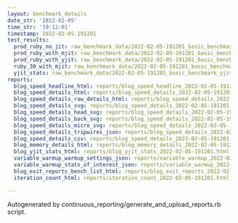 ```yaml
---
layout: benchmark_details
date_str: '2022-02-05'
time_str: '19:12:01'
timestamp: 2022-02-05-191201
test_results:
  prod_ruby_no_jit: raw_benchmark_data/2022-02-05-191201_basic_benchmark_prod_ruby_no_jit.json
  prod_ruby_with_mjit: raw_benchmark_data/2022-02-05-191201_basic_benchmark_prod_ruby_with_mjit.json
  prod_ruby_with_yjit: raw_benchmark_data/2022-02-05-191201_basic_benchmark_prod_ruby_with_yjit.json
  ruby_30_with_mjit: raw_benchmark_data/2022-02-05-191201_basic_benchmark_ruby_30_with_mjit.json
  yjit_stats: raw_benchmark_data/2022-02-05-191201_basic_benchmark_yjit_stats.json
reports:
  blog_speed_headline_html: reports/blog_speed_headline_2022-02-05-191201.html
  blog_speed_details_html: reports/blog_speed_details_2022-02-05-191201.html
  blog_speed_details_raw_details_html: reports/blog_speed_details_2022-02-05-191201.raw_details.html
  blog_speed_details_svg: reports/blog_speed_details_2022-02-05-191201.svg
  blog_speed_details_head_svg: reports/blog_speed_details_2022-02-05-191201.head.svg
  blog_speed_details_back_svg: reports/blog_speed_details_2022-02-05-191201.back.svg
  blog_speed_details_micro_svg: reports/blog_speed_details_2022-02-05-191201.micro.svg
  blog_speed_details_tripwires_json: reports/blog_speed_details_2022-02-05-191201.tripwires.json
  blog_speed_details_csv: reports/blog_speed_details_2022-02-05-191201.csv
  blog_memory_details_html: reports/blog_memory_details_2022-02-05-191201.html
  blog_yjit_stats_html: reports/blog_yjit_stats_2022-02-05-191201.html
  variable_warmup_warmup_settings_json: reports/variable_warmup_2022-02-05-191201.warmup_settings.json
  variable_warmup_stats_of_interest_json: reports/variable_warmup_2022-02-05-191201.stats_of_interest.json
  blog_exit_reports_bench_list_html: reports/blog_exit_reports_2022-02-05-191201.bench_list.html
  iteration_count_html: reports/iteration_count_2022-02-05-191201.html

---
```

Autogenerated by continuous_reporting/generate_and_upload_reports.rb script.
